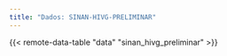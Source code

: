 ```yaml
---
title: "Dados: SINAN-HIVG-PRELIMINAR"
---
```


{{< remote-data-table "data" "sinan_hivg_preliminar" >}}
